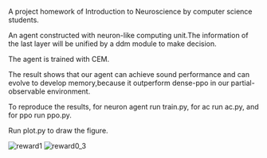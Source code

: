 A project homework of Introduction to Neuroscience by computer science students.

An agent constructed with neuron-like computing unit.The information of the last layer will be unified by a ddm module to make decision.

The agent is trained with CEM.

The result shows that our agent can achieve sound performance and can evolve to develop memory,because it outperform dense-ppo in our partial-observable environment.

To reproduce the results, for neuron agent run train.py, for ac run ac.py, and for ppo run ppo.py.

Run plot.py to draw the figure.

![reward1](https://github.com/user-attachments/assets/e8efa335-9363-4920-8a84-a580199e2a75)
![reward0_3](https://github.com/user-attachments/assets/dcd20de8-832d-4763-aa8d-f92cd888d9c0)
